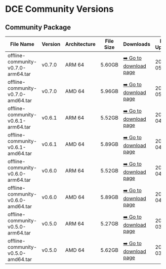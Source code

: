 # DCE Community Versions

## Community Package

| File Name | Version | Architecture | File Size | Downloads | Date Updated |
| ------- | --- | ---- | ------ | --- | ------- |
| offline-community-v0.7.0-arm64.tar | v0.7.0 | ARM 64 | 5.60GB | [:arrow_right: Go to download page](./dce5-installer-v0.7.0.md) | 2023-05-09 |
| offline-community-v0.7.0-amd64.tar | v0.7.0 | AMD 64 | 5.96GB | [:arrow_right: Go to download page](./dce5-installer-v0.7.0.md) | 2023-05-09 |
| offline-community-v0.6.1-arm64.tar | v0.6.1 | ARM 64 | 5.52GB | [:arrow_right: Go to download page](./dce5-installer-v0.6.1.md) | 2023-04-12 |
| offline-community-v0.6.1-amd64.tar | v0.6.1 | AMD 64 | 5.89GB | [:arrow_right: Go to download page](./dce5-installer-v0.6.1.md) | 2023-04-12 |
| offline-community-v0.6.0-arm64.tar | v0.6.0 | ARM 64 | 5.52GB | [:arrow_right: Go to download page](./dce5-installer-v0.6.0.md) | 2023-04-07 |
| offline-community-v0.6.0-amd64.tar | v0.6.0 | AMD 64 | 5.89GB | [:arrow_right: Go to download page](./dce5-installer-v0.6.0.md) | 2023-04-07 |
| offline-community-v0.5.0-arm64.tar | v0.5.0 | ARM 64 | 5.27GB | [:arrow_right: Go to download page](./dce5-installer-v0.5.0.md) | 2023-03-06 |
| offline-community-v0.5.0-amd64.tar | v0.5.0 | AMD 64 | 5.62GB | [:arrow_right: Go to download page](./dce5-installer-v0.5.0.md) | 2023-03-06 |